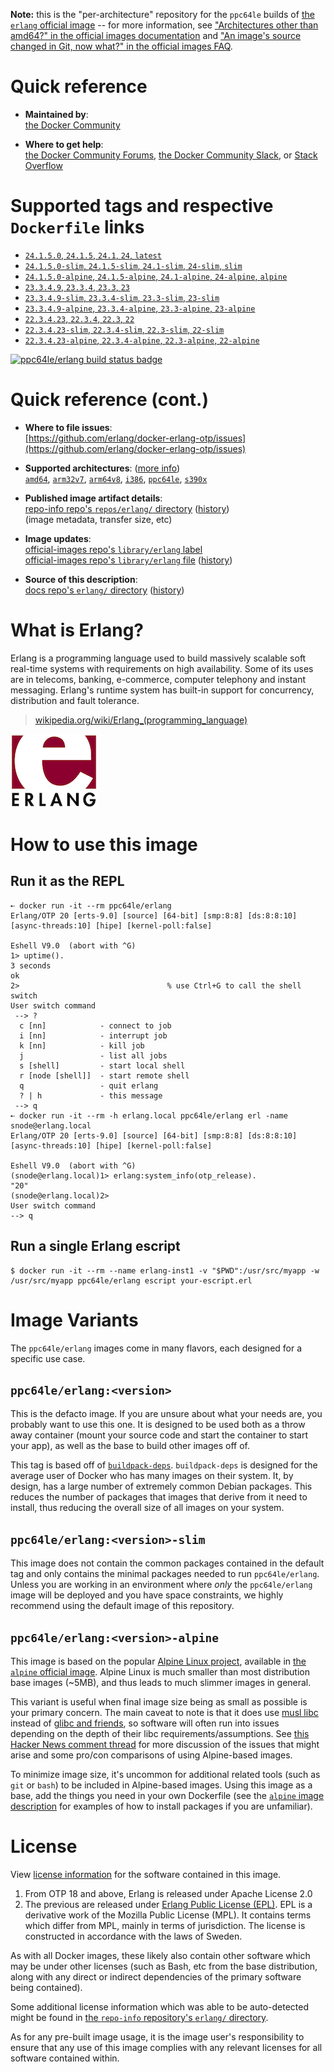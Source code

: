 <!--

********************************************************************************

WARNING:

    DO NOT EDIT "erlang/README.md"

    IT IS AUTO-GENERATED

    (from the other files in "erlang/" combined with a set of templates)

********************************************************************************

-->

**Note:** this is the "per-architecture" repository for the `ppc64le` builds of [the `erlang` official image](https://hub.docker.com/_/erlang) -- for more information, see ["Architectures other than amd64?" in the official images documentation](https://github.com/docker-library/official-images#architectures-other-than-amd64) and ["An image's source changed in Git, now what?" in the official images FAQ](https://github.com/docker-library/faq#an-images-source-changed-in-git-now-what).

# Quick reference

-	**Maintained by**:  
	[the Docker Community](https://github.com/erlang/docker-erlang-otp)

-	**Where to get help**:  
	[the Docker Community Forums](https://forums.docker.com/), [the Docker Community Slack](https://dockr.ly/slack), or [Stack Overflow](https://stackoverflow.com/search?tab=newest&q=docker)

# Supported tags and respective `Dockerfile` links

-	[`24.1.5.0`, `24.1.5`, `24.1`, `24`, `latest`](https://github.com/erlang/docker-erlang-otp/blob/4da7ece7ee92c265d5ae87d97686029fd070f319/24/Dockerfile)
-	[`24.1.5.0-slim`, `24.1.5-slim`, `24.1-slim`, `24-slim`, `slim`](https://github.com/erlang/docker-erlang-otp/blob/4da7ece7ee92c265d5ae87d97686029fd070f319/24/slim/Dockerfile)
-	[`24.1.5.0-alpine`, `24.1.5-alpine`, `24.1-alpine`, `24-alpine`, `alpine`](https://github.com/erlang/docker-erlang-otp/blob/4da7ece7ee92c265d5ae87d97686029fd070f319/24/alpine/Dockerfile)
-	[`23.3.4.9`, `23.3.4`, `23.3`, `23`](https://github.com/erlang/docker-erlang-otp/blob/4da7ece7ee92c265d5ae87d97686029fd070f319/23/Dockerfile)
-	[`23.3.4.9-slim`, `23.3.4-slim`, `23.3-slim`, `23-slim`](https://github.com/erlang/docker-erlang-otp/blob/4da7ece7ee92c265d5ae87d97686029fd070f319/23/slim/Dockerfile)
-	[`23.3.4.9-alpine`, `23.3.4-alpine`, `23.3-alpine`, `23-alpine`](https://github.com/erlang/docker-erlang-otp/blob/4da7ece7ee92c265d5ae87d97686029fd070f319/23/alpine/Dockerfile)
-	[`22.3.4.23`, `22.3.4`, `22.3`, `22`](https://github.com/erlang/docker-erlang-otp/blob/4da7ece7ee92c265d5ae87d97686029fd070f319/22/Dockerfile)
-	[`22.3.4.23-slim`, `22.3.4-slim`, `22.3-slim`, `22-slim`](https://github.com/erlang/docker-erlang-otp/blob/4da7ece7ee92c265d5ae87d97686029fd070f319/22/slim/Dockerfile)
-	[`22.3.4.23-alpine`, `22.3.4-alpine`, `22.3-alpine`, `22-alpine`](https://github.com/erlang/docker-erlang-otp/blob/4da7ece7ee92c265d5ae87d97686029fd070f319/22/alpine/Dockerfile)

[![ppc64le/erlang build status badge](https://img.shields.io/jenkins/s/https/doi-janky.infosiftr.net/job/multiarch/job/ppc64le/job/erlang.svg?label=ppc64le/erlang%20%20build%20job)](https://doi-janky.infosiftr.net/job/multiarch/job/ppc64le/job/erlang/)

# Quick reference (cont.)

-	**Where to file issues**:  
	[https://github.com/erlang/docker-erlang-otp/issues](https://github.com/erlang/docker-erlang-otp/issues)

-	**Supported architectures**: ([more info](https://github.com/docker-library/official-images#architectures-other-than-amd64))  
	[`amd64`](https://hub.docker.com/r/amd64/erlang/), [`arm32v7`](https://hub.docker.com/r/arm32v7/erlang/), [`arm64v8`](https://hub.docker.com/r/arm64v8/erlang/), [`i386`](https://hub.docker.com/r/i386/erlang/), [`ppc64le`](https://hub.docker.com/r/ppc64le/erlang/), [`s390x`](https://hub.docker.com/r/s390x/erlang/)

-	**Published image artifact details**:  
	[repo-info repo's `repos/erlang/` directory](https://github.com/docker-library/repo-info/blob/master/repos/erlang) ([history](https://github.com/docker-library/repo-info/commits/master/repos/erlang))  
	(image metadata, transfer size, etc)

-	**Image updates**:  
	[official-images repo's `library/erlang` label](https://github.com/docker-library/official-images/issues?q=label%3Alibrary%2Ferlang)  
	[official-images repo's `library/erlang` file](https://github.com/docker-library/official-images/blob/master/library/erlang) ([history](https://github.com/docker-library/official-images/commits/master/library/erlang))

-	**Source of this description**:  
	[docs repo's `erlang/` directory](https://github.com/docker-library/docs/tree/master/erlang) ([history](https://github.com/docker-library/docs/commits/master/erlang))

# What is Erlang?

Erlang is a programming language used to build massively scalable soft real-time systems with requirements on high availability. Some of its uses are in telecoms, banking, e-commerce, computer telephony and instant messaging. Erlang's runtime system has built-in support for concurrency, distribution and fault tolerance.

> [wikipedia.org/wiki/Erlang_(programming_language)](https://en.wikipedia.org/wiki/Erlang_%28programming_language%29)

![logo](https://raw.githubusercontent.com/docker-library/docs/4144083772e02655d41aa10d6467aaf1e99fa77b/erlang/logo.png)

# How to use this image

## Run it as the REPL

```console
➸ docker run -it --rm ppc64le/erlang
Erlang/OTP 20 [erts-9.0] [source] [64-bit] [smp:8:8] [ds:8:8:10] [async-threads:10] [hipe] [kernel-poll:false]

Eshell V9.0  (abort with ^G)
1> uptime().
3 seconds
ok
2>                                 % use Ctrl+G to call the shell switch
User switch command
 --> ?
  c [nn]            - connect to job
  i [nn]            - interrupt job
  k [nn]            - kill job
  j                 - list all jobs
  s [shell]         - start local shell
  r [node [shell]]  - start remote shell
  q                 - quit erlang
  ? | h             - this message
 --> q
➸ docker run -it --rm -h erlang.local ppc64le/erlang erl -name snode@erlang.local
Erlang/OTP 20 [erts-9.0] [source] [64-bit] [smp:8:8] [ds:8:8:10] [async-threads:10] [hipe] [kernel-poll:false]

Eshell V9.0  (abort with ^G)
(snode@erlang.local)1> erlang:system_info(otp_release).
"20"
(snode@erlang.local)2>
User switch command
--> q
```

## Run a single Erlang escript

```console
$ docker run -it --rm --name erlang-inst1 -v "$PWD":/usr/src/myapp -w /usr/src/myapp ppc64le/erlang escript your-escript.erl
```

# Image Variants

The `ppc64le/erlang` images come in many flavors, each designed for a specific use case.

## `ppc64le/erlang:<version>`

This is the defacto image. If you are unsure about what your needs are, you probably want to use this one. It is designed to be used both as a throw away container (mount your source code and start the container to start your app), as well as the base to build other images off of.

This tag is based off of [`buildpack-deps`](https://hub.docker.com/_/buildpack-deps/). `buildpack-deps` is designed for the average user of Docker who has many images on their system. It, by design, has a large number of extremely common Debian packages. This reduces the number of packages that images that derive from it need to install, thus reducing the overall size of all images on your system.

## `ppc64le/erlang:<version>-slim`

This image does not contain the common packages contained in the default tag and only contains the minimal packages needed to run `ppc64le/erlang`. Unless you are working in an environment where *only* the `ppc64le/erlang` image will be deployed and you have space constraints, we highly recommend using the default image of this repository.

## `ppc64le/erlang:<version>-alpine`

This image is based on the popular [Alpine Linux project](https://alpinelinux.org), available in [the `alpine` official image](https://hub.docker.com/_/alpine). Alpine Linux is much smaller than most distribution base images (~5MB), and thus leads to much slimmer images in general.

This variant is useful when final image size being as small as possible is your primary concern. The main caveat to note is that it does use [musl libc](https://musl.libc.org) instead of [glibc and friends](https://www.etalabs.net/compare_libcs.html), so software will often run into issues depending on the depth of their libc requirements/assumptions. See [this Hacker News comment thread](https://news.ycombinator.com/item?id=10782897) for more discussion of the issues that might arise and some pro/con comparisons of using Alpine-based images.

To minimize image size, it's uncommon for additional related tools (such as `git` or `bash`) to be included in Alpine-based images. Using this image as a base, add the things you need in your own Dockerfile (see the [`alpine` image description](https://hub.docker.com/_/alpine/) for examples of how to install packages if you are unfamiliar).

# License

View [license information](http://www.erlang.org/about.html) for the software contained in this image.

1.	From OTP 18 and above, Erlang is released under Apache License 2.0
2.	The previous are released under [Erlang Public License (EPL)](http://www.erlang.org/EPLICENSE). EPL is a derivative work of the Mozilla Public License (MPL). It contains terms which differ from MPL, mainly in terms of jurisdiction. The license is constructed in accordance with the laws of Sweden.

As with all Docker images, these likely also contain other software which may be under other licenses (such as Bash, etc from the base distribution, along with any direct or indirect dependencies of the primary software being contained).

Some additional license information which was able to be auto-detected might be found in [the `repo-info` repository's `erlang/` directory](https://github.com/docker-library/repo-info/tree/master/repos/erlang).

As for any pre-built image usage, it is the image user's responsibility to ensure that any use of this image complies with any relevant licenses for all software contained within.
